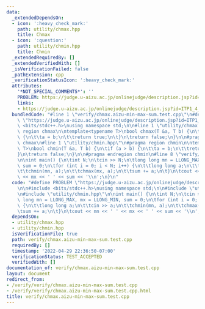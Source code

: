 ```yaml
---
data:
  _extendedDependsOn:
  - icon: ':heavy_check_mark:'
    path: utility/chmax.hpp
    title: Chmax
  - icon: ':question:'
    path: utility/chmin.hpp
    title: Chmin
  _extendedRequiredBy: []
  _extendedVerifiedWith: []
  _isVerificationFailed: false
  _pathExtension: cpp
  _verificationStatusIcon: ':heavy_check_mark:'
  attributes:
    '*NOT_SPECIAL_COMMENTS*': ''
    PROBLEM: https://judge.u-aizu.ac.jp/onlinejudge/description.jsp?id=ITP1_4_D
    links:
    - https://judge.u-aizu.ac.jp/onlinejudge/description.jsp?id=ITP1_4_D
  bundledCode: "#line 1 \"verify/chmax.aizu-min-max-sum.test.cpp\"\n#define PROBLEM\
    \ \"https://judge.u-aizu.ac.jp/onlinejudge/description.jsp?id=ITP1_4_D\"\n\n#include\
    \ <bits/stdc++.h>\nusing namespace std;\n\n#line 1 \"utility/chmax.hpp\"\n#pragma\
    \ region chmax\n\ntemplate<typename T>\nbool chmax(T &a, T b) {\n\tif (a < b)\
    \ {\n\t\ta = b;\n\t\treturn true;\n\t}\n\treturn false;\n}\n\n#pragma endregion\
    \ chmax\n#line 1 \"utility/chmin.hpp\"\n#pragma region chmin\n\ntemplate<typename\
    \ T>\nbool chmin(T &a, T b) {\n\tif (a > b) {\n\t\ta = b;\n\t\treturn true;\n\t\
    }\n\treturn false;\n}\n\n#pragma endregion chmin\n#line 8 \"verify/chmax.aizu-min-max-sum.test.cpp\"\
    \n\nint main() {\n\tint N;\n\tcin >> N;\n\tlong long mn = LLONG_MAX, mx = LLONG_MIN,\
    \ sum = 0;\n\tfor (int i = 0; i < N; i++) {\n\t\tlong long a;\n\t\tcin >> a;\n\
    \t\tchmin(mn, a);\n\t\tchmax(mx, a);\n\t\tsum += a;\n\t}\n\tcout << mn << ' '\
    \ << mx << ' ' << sum << '\\n';\n}\n"
  code: "#define PROBLEM \"https://judge.u-aizu.ac.jp/onlinejudge/description.jsp?id=ITP1_4_D\"\
    \n\n#include <bits/stdc++.h>\nusing namespace std;\n\n#include \"utility/chmax.hpp\"\
    \n#include \"utility/chmin.hpp\"\n\nint main() {\n\tint N;\n\tcin >> N;\n\tlong\
    \ long mn = LLONG_MAX, mx = LLONG_MIN, sum = 0;\n\tfor (int i = 0; i < N; i++)\
    \ {\n\t\tlong long a;\n\t\tcin >> a;\n\t\tchmin(mn, a);\n\t\tchmax(mx, a);\n\t\
    \tsum += a;\n\t}\n\tcout << mn << ' ' << mx << ' ' << sum << '\\n';\n}"
  dependsOn:
  - utility/chmax.hpp
  - utility/chmin.hpp
  isVerificationFile: true
  path: verify/chmax.aizu-min-max-sum.test.cpp
  requiredBy: []
  timestamp: '2022-04-29 22:36:50-07:00'
  verificationStatus: TEST_ACCEPTED
  verifiedWith: []
documentation_of: verify/chmax.aizu-min-max-sum.test.cpp
layout: document
redirect_from:
- /verify/verify/chmax.aizu-min-max-sum.test.cpp
- /verify/verify/chmax.aizu-min-max-sum.test.cpp.html
title: verify/chmax.aizu-min-max-sum.test.cpp
---
```

